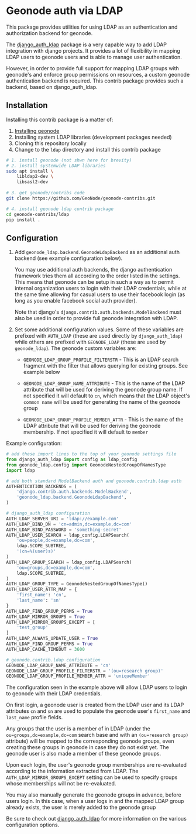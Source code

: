 # Geonode auth via LDAP

This package provides utilities for using LDAP as an authentication and 
authorization backend for geonode.

The [django_auth_ldap][1] package is a very capable way to add LDAP integration 
with django projects. It provides a lot of flexibility in mapping LDAP users to 
geonode users and is able to manage user authentication.

However, in order to provide full support for mapping LDAP groups with 
geonode's and enforce group permissions on resources, a custom geonode 
authentication backend  is required. This contrib package provides such a 
backend, based on django_auth_ldap.


## Installation

Installing this contrib package is a matter of:

1. [Installing geonode](http://geonode.org/#install)
2. Installing system LDAP libraries (development packages needed)
3. Cloning this repository locally
4. Change to the `ldap` directory and install this contrib package

```sh
# 1. install geonode (not shwn here for brevity)
# 2. install systemwide LDAP libraries
sudo apt install \
    libldap2-dev \
    libsasl2-dev
    
# 3. get geonode/contribs code
git clone https://github.com/GeoNode/geonode-contribs.git

# 4. install geonode ldap contrib package
cd geonode-contribs/ldap
pip install .
```


## Configuration

1. Add `geonode_ldap.backend.GeonodeLdapBackend` as an additional auth
   backend (see example configuration below).

   You may use additional auth backends, the django authentication framework
   tries them all according to the order listed in the settings. This means that
   geonode can be setup in such a way as to permit internal organization users
   to login with their LDAP credentials, while at the same time allowing for
   casual users to use their facebook login (as long as you enable facebook
   social auth provider).

   Note that django's `django.contrib.auth.backends.ModelBackend` must also
   be used in order to provide full geonode integration with LDAP.

2. Set some additional configuration values. Some of these variables are
   prefixed with `AUTH_LDAP` (these are used directly by `django_auth_ldap`)
   while others are prefixed with `GEONODE_LDAP` (these are used by
   `geonode_ldap`). The geonode custom variables are:

   * `GEONODE_LDAP_GROUP_PROFILE_FILTERSTR` - This is an LDAP search fragment
     with the filter that allows querying for existing groups. See example below

   * `GEONODE_LDAP_GROUP_NAME_ATTRIBUTE` - This is the name of the LDAP
     attribute that will be used for deriving the geonode group name. If not
     specified it will default to `cn`, which means that the LDAP object's
     `common name` will be used for generating the name of the geonode group

   * `GEONODE_LDAP_GROUP_PROFILE_MEMBER_ATTR` - This is the name of the LDAP
     attribute that will be used for deriving the geonode membership. If not
     specified it will default to `member`


Example configuration:

```python
# add these import lines to the top of your geonode settings file
from django_auth_ldap import config as ldap_config
from geonode_ldap.config import GeonodeNestedGroupOfNamesType
import ldap

# add both standard ModelBackend auth and geonode.contrib.ldap auth
AUTHENTICATION_BACKENDS = (
    'django.contrib.auth.backends.ModelBackend',
    'geonode_ldap.backend.GeonodeLdapBackend',
)

# django_auth_ldap configuration
AUTH_LDAP_SERVER_URI = 'ldap://example.com'
AUTH_LDAP_BIND_DN = 'cn=admin,dc=example,dc=com'
AUTH_LDAP_BIND_PASSWORD = 'something-secret'
AUTH_LDAP_USER_SEARCH = ldap_config.LDAPSearch(
    'ou=people,dc=example,dc=com',
    ldap.SCOPE_SUBTREE,
    '(cn=%(user)s)'
)
AUTH_LDAP_GROUP_SEARCH = ldap_config.LDAPSearch(
    'ou=groups,dc=example,dc=com',
    ldap.SCOPE_SUBTREE,
)
AUTH_LDAP_GROUP_TYPE = GeonodeNestedGroupOfNamesType()
AUTH_LDAP_USER_ATTR_MAP = {
    'first_name': 'cn',
    'last_name': 'sn'
}
AUTH_LDAP_FIND_GROUP_PERMS = True
AUTH_LDAP_MIRROR_GROUPS = True
AUTH_LDAP_MIRROR_GROUPS_EXCEPT = [
    'test_group'
]
AUTH_LDAP_ALWAYS_UPDATE_USER = True
AUTH_LDAP_FIND_GROUP_PERMS = True
AUTH_LDAP_CACHE_TIMEOUT = 3600

# geonode.contrib.ldap configuration
GEONODE_LDAP_GROUP_NAME_ATTRIBUTE = 'cn'
GEONODE_LDAP_GROUP_PROFILE_FILTERSTR = '(ou=research group)'
GEONODE_LDAP_GROUP_PROFILE_MEMBER_ATTR = 'uniqueMember'
```

The configuration seen in the example above will allow LDAP users to login to
geonode with their LDAP credentials.

On first login, a geonode user is created from the LDAP user and its LDAP
attributes `cn` and `sn` are used to populate the geonode user's
`first_name` and `last_name` profile fields.

Any groups that the user is a member of in LDAP (under the
`ou=groups,dc=example,dc=com` search base and with an
`(ou=research group)` attribute) will be mapped to the corresponding
geonode groups, even creating these groups in geonode in case they do not
exist yet. The geonode user is also made a member of these geonode groups.

Upon each login, the user's geonode group memberships are re-evaluated
according to the information extracted from LDAP. The
`AUTH_LDAP_MIRROR_GROUPS_EXCEPT` setting can be used to specify groups
whose memberships will not be re-evaluated.

You may also manually generate the geonode groups in advance, before users
login. In this case, when a user logs in and the mapped LDAP group already
exists, the user is merely added to the geonode group

Be sure to check out [django_auth_ldap][1] for more information on the various
configuration options.


[1]: https://django-auth-ldap.readthedocs.io/en/latest/
